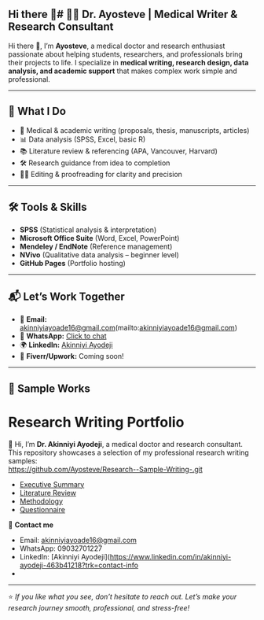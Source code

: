 ## Hi there 👋# 👨‍⚕️ Dr. Ayosteve | Medical Writer & Research Consultant  

Hi there 👋, I’m **Ayosteve**, a medical doctor and research enthusiast passionate about helping students, researchers, and professionals bring their projects to life. I specialize in **medical writing, research design, data analysis, and academic support** that makes complex work simple and professional.  

---

## 🧠 What I Do  
- 📑 Medical & academic writing (proposals, thesis, manuscripts, articles)  
- 📊 Data analysis (SPSS, Excel, basic R)  
- 📚 Literature review & referencing (APA, Vancouver, Harvard)  
- 🛠 Research guidance from idea to completion  
- ✍🏽 Editing & proofreading for clarity and precision  

---

## 🛠 Tools & Skills  
- **SPSS** (Statistical analysis & interpretation)  
- **Microsoft Office Suite** (Word, Excel, PowerPoint)  
- **Mendeley / EndNote** (Reference management)  
- **NVivo** (Qualitative data analysis – beginner level)  
- **GitHub Pages** (Portfolio hosting)  

---

## 📬 Let’s Work Together  
- 📩 **Email:** akinniyiayoade16@gmail.com(mailto:akinniyiayoade16@gmail.com)  
- 📱 **WhatsApp:** [Click to chat](https://wa.me/2349032701227)  
- 🌍 **LinkedIn:** [Akinniyi Ayodeji](https://www.linkedin.com/in/akinniyi-ayodeji)  
- 💼 **Fiverr/Upwork:** Coming soon!  

---

## 📂 Sample Works  
# Research Writing Portfolio  

👋 Hi, I’m **Dr. Akinniyi Ayodeji**, a medical doctor and research consultant.  
This repository showcases a selection of my professional research writing samples:  
https://github.com/Ayosteve/Research--Sample-Writing-.git

- [Executive Summary](./Sample_Executive_Summary.pdf)  
- [Literature Review](./Sample_Literature_Review.pdf)  
- [Methodology](./Sample_Methodology.pdf)  
- [Questionnaire](./Sample_Questionnaire.pdf)  

📩 **Contact me**  
- Email: akinniyiayoade16@gmail.com  
- WhatsApp: 09032701227  
- LinkedIn: [Akinniyi Ayodeji](https://www.linkedin.com/in/akinniyi-ayodeji-463b41218?trk=contact-info
- 

---

⭐ *If you like what you see, don’t hesitate to reach out. Let’s make your research journey smooth, professional, and stress-free!*  


<!--
**Ayosteve/Ayosteve** is a ✨ _special_ ✨ repository because its `README.md` (this file) appears on your GitHub profile.

Here are some ideas to get you started:

- 🔭 I’m currently working on ...
- 🌱 I’m currently learning ...
- 👯 I’m looking to collaborate on ...
- 🤔 I’m looking for help with ...
- 💬 Ask me about ...
- 📫 How to reach me: ...
- 😄 Pronouns: ...
- ⚡ Fun fact: ...
-->
